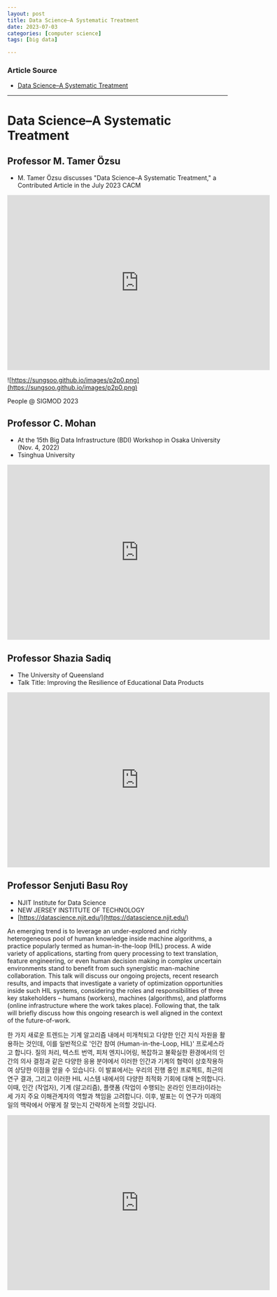 ```yaml
---
layout: post
title: Data Science–A Systematic Treatment  
date: 2023-07-03
categories: [computer science]
tags: [big data]

---
```


### Article Source

* [Data Science–A Systematic Treatment](https://www.youtube.com/watch?v=m9XecEc9yGw)


---

# Data Science–A Systematic Treatment

## Professor M. Tamer Özsu 
* M. Tamer Özsu discusses "Data Science–A Systematic Treatment," a Contributed Article in the July 2023 CACM

<iframe width="600" height="400" src="https://www.youtube.com/embed/m9XecEc9yGw" title="YouTube video player" frameborder="0" allow="accelerometer; autoplay; clipboard-write; encrypted-media; gyroscope; picture-in-picture; web-share" allowfullscreen></iframe>

![https://sungsoo.github.io/images/p2p0.png](https://sungsoo.github.io/images/p2p0.png)

People @ SIGMOD 2023

## Professor C. Mohan
* At the 15th Big Data Infrastructure (BDI) Workshop in Osaka University (Nov. 4, 2022)
* Tsinghua University

<iframe width="600" height="400" src="https://www.youtube.com/embed/5ZoSOSlO6GI" title="YouTube video player" frameborder="0" allow="accelerometer; autoplay; clipboard-write; encrypted-media; gyroscope; picture-in-picture; web-share" allowfullscreen></iframe>

## Professor Shazia Sadiq
* The University of Queensland
* Talk Title: Improving the Resilience of Educational Data Products

<iframe width="600" height="400" src="https://www.youtube.com/embed/im34X4JuLBw" title="YouTube video player" frameborder="0" allow="accelerometer; autoplay; clipboard-write; encrypted-media; gyroscope; picture-in-picture; web-share" allowfullscreen></iframe>


## Professor Senjuti Basu Roy
* NJIT Institute for Data Science
* NEW JERSEY INSTITUTE OF TECHNOLOGY
* [https://datascience.njit.edu/](https://datascience.njit.edu/)

An emerging trend is to leverage an under-explored and richly heterogeneous pool of human knowledge inside machine algorithms, a practice popularly termed as human-in-the-loop (HIL) process. A wide variety of applications, starting from query processing to text translation, feature engineering, or even human decision making in complex uncertain environments stand to benefit from such synergistic man-machine collaboration. This talk will discuss our ongoing projects, recent research results, and impacts that investigate a variety of optimization opportunities inside such HIL systems, considering the roles and responsibilities of three key stakeholders – humans (workers), machines (algorithms), and platforms (online infrastructure where the work takes place). Following that, the talk will briefly discuss how this ongoing research is well aligned in the context of the future-of-work.

한 가지 새로운 트렌드는 기계 알고리즘 내에서 미개척되고 다양한 인간 지식 자원을 활용하는 것인데, 이를 일반적으로 '인간 참여 (Human-in-the-Loop, HIL)' 프로세스라고 합니다. 질의 처리, 텍스트 번역, 피처 엔지니어링, 복잡하고 불확실한 환경에서의 인간의 의사 결정과 같은 다양한 응용 분야에서 이러한 인간과 기계의 협력이 상호작용하여 상당한 이점을 얻을 수 있습니다. 이 발표에서는 우리의 진행 중인 프로젝트, 최근의 연구 결과, 그리고 이러한 HIL 시스템 내에서의 다양한 최적화 기회에 대해 논의합니다. 이때, 인간 (작업자), 기계 (알고리즘), 플랫폼 (작업이 수행되는 온라인 인프라)이라는 세 가지 주요 이해관계자의 역할과 책임을 고려합니다. 이후, 발표는 이 연구가 미래의 일의 맥락에서 어떻게 잘 맞는지 간략하게 논의할 것입니다.

<iframe width="600" height="400" src="https://www.youtube.com/embed/clPbGvOBOlY" title="YouTube video player" frameborder="0" allow="accelerometer; autoplay; clipboard-write; encrypted-media; gyroscope; picture-in-picture; web-share" allowfullscreen></iframe>